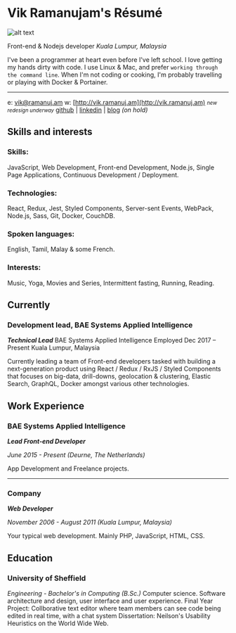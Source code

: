 # Vik Ramanujam's Résumé

![alt text][logo]

Front-end & Nodejs developer
_Kuala Lumpur, Malaysia_

I've been a programmer at heart even before I've left school. I love getting my hands dirty with code. I use Linux & Mac, and prefer `working through the command line`. When I'm not coding or cooking, I'm probably travelling or playing with Docker & Portainer.

----------

e: [vik@ramanuj.am](vik@ramanuj.am)
w: [http://vik.ramanuj.am](http://vik.ramanuj.am) <small>_new redesign underway_</small>
[github](https://github.com/piggyslasher) | [linkedin](https://linkedin.com/in/thevikram) | [blog](https://web.archive.org/web/20120615003016/http://www.techgarten.com/) _(on hold)_

## Skills and interests

### Skills:
JavaScript, Web Development, Front-end Development, Node.js, Single Page Applications, Continuous Development / Deployment.

### Technologies:
React, Redux, Jest, Styled Components, Server-sent Events, WebPack, Node.js, Sass, Git, Docker, CouchDB.

### Spoken languages:
English, Tamil, Malay & some French.

### Interests:
Music, Yoga, Movies and Series, Intermittent fasting, Running, Reading.

## Currently

### Development lead, BAE Systems Applied Intelligence
_**Technical Lead**_
BAE Systems Applied Intelligence
Employed Dec 2017 – Present
Kuala Lumpur, Malaysia

Currently leading a team of Front-end developers tasked with building a next-generation product using React / Redux / RxJS / Styled Components that focuses on big-data, drill-downs, geolocation & clustering, Elastic Search, GraphQL, Docker amongst various other technologies.

## Work Experience

### BAE Systems Applied Intelligence
_**Lead Front-end Developer**_

_June 2015 - Present (Deurne, The Netherlands)_

App Development and Freelance projects.

---

### Company
_**Web Developer**_

_November 2006 - August 2011 (Kuala Lumpur, Malaysia)_

Your typical web development. Mainly PHP, JavaScript, HTML, CSS.

## Education

### University of Sheffield
_Engineering - Bachelor's in Computing (B.Sc.)_
Computer science. Software architecture and design, user interface and user experience.
Final Year Project: Collborative text editor where team members can see code being edited in real time, with a chat system
Dissertation: Neilson's Usability Heuristics on the World Wide Web.


[logo]: http://www.vik.ramanuj.am/img/profile.png "Vik Ramanujam's Avatar"
<!--stackedit_data:
eyJoaXN0b3J5IjpbNzk5MzQ2NDA5LDM5NDg1MjAzLDc5OTM0Nj
QwOSwzOTQ4NTIwMyw3OTkzNDY0MDksMzk0ODUyMDMsNzk5MzQ2
NDA5LDEwMDI4ODg3OTEsOTIwNzEwMTQ1LDY1NDkzNDMyOSwyMD
Q0NTU1NzM2XX0=
-->